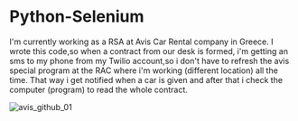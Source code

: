 # Python-Selenium
I'm currently working as a RSA at Avis Car Rental company in Greece. I wrote this code,so when a contract from our desk is formed, i'm getting an sms to my phone
from my Twilio account,so i don't have to refresh the avis special program at the RAC where i'm working (different location) all the time.
That way i get notified when a car is given and after that i check the computer (program) to read the whole contract.

![avis_github_01](https://user-images.githubusercontent.com/101247386/178094427-d61a7997-8d38-436f-bf5c-1565fafa02ba.png)
